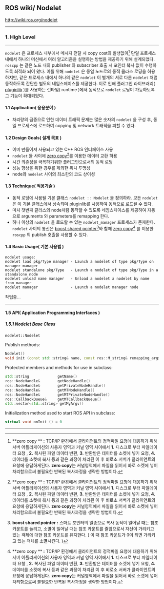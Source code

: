 ## ROS wiki/ Nodelet

<http://wiki.ros.org/nodelet>



---

### 1. High Level

---

`nodelet` 은 프로세스 내부에서 메시지 전달 시 copy cost의 발생없이[^1] 단일 프로세스 내에서 하나의 머신에서 여러 알고리즘을 실행하는 방법을 제공하기 위해 설계되었다.  `roscpp` 는 같은 노드 내의 publisher 와 subscriber 호출 시 포인터 복사 없이 수행하도록 최적화 되어 왔다. 이를 위해 `nodelet` 은 동일 노드로의 동적 클라스 로딩을 허용하지만, 같은 프로세스 내에서 하나의 같은 `nodelet` 이 별개의 서로 다른 `nodelet` 처럼 동작하도록 간단한 별도의 네임스페이스를 제공한다. 이로 인해 플러그인 라이브러리( [pluginlib](http://wiki.ros.org/pluginlib) )를 사용하는 런타임( runtime )에서 동적으로 `nodelet` 로딩이 가능하도록 그 기능이 확대되었다.

#### 1.1 Application( 응용분야 )

- 처리량의 급증으로 인한 데이터 트래픽 문제는 많은 숫자의 `nodelet` 을 구성 후, 동일 프로세스에 로드하여 copying 및 network 트래픽을 피할 수 있다.

#### 1.2  Design Goals( 설계 목표 )

- 이미 만들어져 사용되고 있는 C++ ROS 인터페이스 사용
- `nodelet` 들 사이에 <u>zero copy</u>[^1]를 이용한 데이터 교환 허용
- 시간 의존성을 극복하기위한 플러그인으로서의 동적 로딩
- 성능 향상을 위한 경우를 제외한 위치 투명성
- node와 `nodelet` 사이의 최소한의 코드 상이성

#### 1.3 Technique( 적용기술 )

- 동적 로딩에 사용될 기본 클래스 `nodelet :: Nodelet` 을 정의하라. 모든 `nodelet` 은 이 기본 클래스에서 상속되며 [pluginlib](http://wiki.ros.org/pluginlib)를 사용하여 동적으로 로드될 수 있다.
- 마치 첫번째 클라스의 node처럼 동작할 수 있도록 네임스페이스를 제공하여 자동으로 arguments 와 parameters를 remapping 한다.
-  하나 이상의 `nodelet` 을 로드할 수 있는 `nodelet_manager` 프로세스가 존재한다. `nodelet` 사이의  통신은 <u>boost shared pointer</u>[^2]와 함께 <u>zero copy</u>[^1] 를 이용한 `roscpp` 의 publish 호출을 사용할 수 있다.

#### 1.4 Basic Usage( 기본 사용법 )

```
nodelet usage:
nodelet load pkg/Type manager - Launch a nodelet of type pkg/Type on manager manager
nodelet standalone pkg/Type   - Launch a nodelet of type pkg/Type in a standalone node
nodelet unload name manager   - Unload a nodelet a nodelet by name from manager
nodelet manager               - Launch a nodelet manager node
```



작업중...

---

#### 1.5 API( Application Programming Interfaces )

##### 1.5.1 Nodelet Base Class

`nodelet::Nodelet`

Publish methods:

```c++
Nodelet()
void init (const std::string& name, const ros::M_string& remapping_args, const std::vector<std::string>& my_argv);
```

Protected members and methods for use in subclass:


```c++
std::string             getName()
ros::NodeHandle&        getNodeHandle()
ros::NodeHandle&        getPrivateNodeHandle()
ros::NodeHandle&        getMTNodeHandle()
ros::NodeHandle&        getMTPrivateNodeHandle()
ros::CallbackQueue&     getMTCallbackQueue()
std::vector<std::string> getMyArgv()
```

Initialization method used to start ROS API in subclass:


```c++
virtual void onInit () = 0
```









---

[^1]:**zero copy ** **:** TCP/IP 환경에서 클라이언트의 정적파일 요청에 대응하기 위해 서버 어플리케이션의 사용자 영역과 커널 영역 사이에서 **1.** 디스크로 부터 파일데이터 요청 , **2.** 복사된 파일 데이터 반환, **3.** 반환받은 데이터를 소켓에 넣기 요청, **4.** 데이터를 소켓에 복사 등과 같은 과정이 처리된 이 후 비로소 서버가 클라이언트의 요청에 응답하게된다. **zero copy**는 커널영역에서 파일을 읽어서 바로 소켓에 넣어 처리함으로써 불필요한 반복된 복사과정을 생략한 방법이다.
[^2]: **boost shared pointer** **:** 스마트 포인터의 일종으로 복사 동작이 일어날 때는 참조 카운트를 늘리고, 소멸이 일어날 때는 참조 카운트를 줄임으로서 자신이 가리키고 있는 객체에 대한 참조 카운트를 유지한다. ( 이 때 참조 카운트가 0이 되면 가리키고 있는 객체를 소멸시킨다. )

